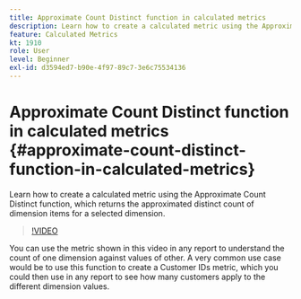 ```yaml
---
title: Approximate Count Distinct function in calculated metrics
description: Learn how to create a calculated metric using the Approximate Count Distinct function, which returns the approximated distinct count of dimension items for a selected dimension.
feature: Calculated Metrics
kt: 1910
role: User
level: Beginner
exl-id: d3594ed7-b90e-4f97-89c7-3e6c75534136
---
```

# Approximate Count Distinct function in calculated metrics {#approximate-count-distinct-function-in-calculated-metrics}

Learn how to create a calculated metric using the Approximate Count Distinct function, which returns the approximated distinct count of dimension items for a selected dimension.

>[!VIDEO](https://video.tv.adobe.com/v/23722/?quality=12&learn=on)

You can use the metric shown in this video in any report to understand the count of one dimension against values of other. A very common use case would be to use this function to create a Customer IDs metric, which you could then use in any report to see how many customers apply to the different dimension values.
